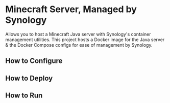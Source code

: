 # Minecraft Server, Managed by Synology

Allows you to host a Minecraft Java server with Synology's container management utilities.
This project hosts a Docker image for the Java server & the Docker Compose configs for
ease of management by Synology.


## How to Configure


## How to Deploy


## How to Run

